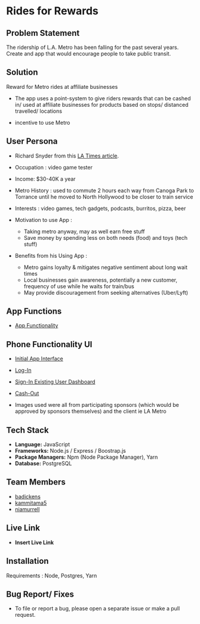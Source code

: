 # Rides for Rewards

## Problem Statement

The ridership of L.A. Metro has been falling for the past several years. Create and app that would encourage people to take public transit.

## Solution

Reward for Metro rides at affiliate businesses

- The app uses a point-system to give riders rewards that can be cashed in/ 
  used at affiliate businesses for products based on stops/ distanced travelled/ locations

- incentive to use Metro

## User Persona

- Richard Snyder from this [LA Times article](http://www.latimes.com/local/lanow/la-me-ln-bus-ridership-study-20170518-story.html).

- Occupation : video game tester

- Income: $30-40K a year

- Metro History : used to commute 2 hours each way from Canoga Park
  to Torrance until he moved to North Hollywood to be closer to train service
  
- Interests : video games, tech gadgets, podcasts, burritos, pizza, beer

- Motivation to use App : 
  * Taking metro anyway, may as well earn free stuff 
  * Save money by spending less on both needs (food) and toys (tech stuff)
  
- Benefits from his Using App : 
  * Metro gains loyalty & mitigates negative sentiment about long wait times
  * Local businesses gain awareness, potentially a new customer, frequency of use while he waits for train/bus 
  * May provide discouragement from seeking alternatives (Uber/Lyft)

## App Functions 

- [App Functionality](https://user-images.githubusercontent.com/22780428/27877991-96e77bea-6171-11e7-86e8-240289f2658d.png)


## Phone Functionality UI

- [Initial App Interface](https://user-images.githubusercontent.com/8516378/27664869-c1ede9e4-5c1e-11e7-91e3-7e17ff4e8a64.png)

- [Log-In](https://user-images.githubusercontent.com/8516378/27697252-8d3a5ba8-5ca8-11e7-838a-5943377cccfc.png)

- [Sign-In Existing User Dashboard](https://user-images.githubusercontent.com/8516378/27697267-950879b4-5ca8-11e7-9b36-d24fdf468bfc.png)

- [Cash-Out](https://user-images.githubusercontent.com/8516378/27697279-9b31d84e-5ca8-11e7-9882-cf41c38b38ee.png)

- Images used were all from participating sponsors (which would be approved by sponsors themselves)
  and the client ie LA Metro

## Tech Stack

- **Language:** JavaScript
- **Frameworks:** Node.js / Express / Boostrap.js
- **Package Managers:** Npm (Node Package Manager), Yarn
- **Database:** PostgreSQL

## Team Members

- [badickens](https://github.com/badickens)
- [kammitama5](https://github.com/kammitama5)
- [niamurrell](https://github.com/niamurrell)

## Live Link

- **Insert Live Link**

## Installation 

Requirements : Node, Postgres, Yarn

## Bug Report/ Fixes

- To file or report a bug, please open a separate issue or make a pull request.
